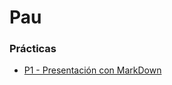 # Pau

### Prácticas
- [P1 - Presentación con MarkDown](https://github.com/pcrco/p1-presentacion/blob/main/practicas/Pr%C3%A1ctica1_Presentaci%C3%B3n.md)
